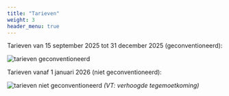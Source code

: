 ```yaml
---
title: "Tarieven"
weight: 3
header_menu: true
---
```


Tarieven van 15 september 2025 tot 31 december 2025 (geconventioneerd):

![tarieven geconventioneerd](/images/tarieven-geconventioneerd.png "Tarieven geconventioneerd")

Tarieven vanaf 1 januari 2026 (niet geconventioneerd):

![tarieven niet geconventioneerd](/images/tarieven-niet-geconventioneerd.png "Tarieven niet geconventioneerd")
*(VT: verhoogde tegemoetkoming)*
